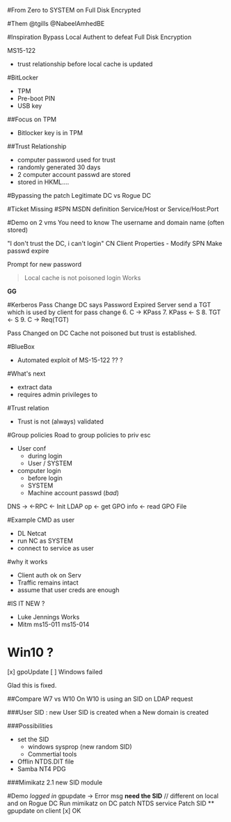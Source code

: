 #From Zero to SYSTEM on Full Disk Encrypted

#Them 
@tgills
@NabeelAmhedBE

#Inspiration
Bypass Local Authent to defeat Full Disk Encryption

MS15-122
* trust relationship before local cache is updated

#BitLocker
* TPM
* Pre-boot PIN
* USB key

##Focus on TPM
 * Bitlocker key is in TPM

##Trust Relationship
* computer password used for trust
* randomly generated 30 days
* 2 computer account passwd are stored
* stored in  HKML\....

#Bypassing the patch
Legitimate DC vs Rogue DC

#Ticket Missing
#SPN
MSDN definition
Service/Host or
Service/Host:Port

#Demo 
on 2 vms
You need to know The username and domain name (often stored)

"I don't trust the DC, i can't login"
CN Client Properties - Modify SPN
Make passwd expire

Prompt for new password
> Local cache is not poisoned
> login Works

**GG**

#Kerberos Pass Change
DC says Password Expired
Server send a TGT which is used by client for pass change
6. C -> KPass
7. KPass <- S
8. TGT <- S
9. C -> Req(TGT)

Pass Changed on DC
Cache not poisoned but trust is established.

#BlueBox
* Automated exploit of MS-15-122
??
?

#What's next
* extract data
* requires admin privileges to

#Trust relation
* Trust is not (always) validated

#Group policies
Road to group policies to priv esc
* User conf
    * during login
    * User / SYSTEM
* computer login
    * before login
    * SYSTEM
    * Machine account passwd (*bad*)

 DNS ->
<-RPC 
<- Init LDAP op
<- get GPO info
<- read GPO File

#Example
CMD as user
* DL Netcat
* run NC as SYSTEM
* connect to service as user

#why it works
* Client auth ok on Serv
* Traffic remains intact
* assume that user creds are enough


#IS IT NEW ?
* Luke Jennings Works
* Mitm ms15-011 ms15-014

# Win10 ?
[x] gpoUpdate 
[ ] Windows failed 

Glad  this is fixed.

##Compare W7 vs W10
On W10 is using an SID on LDAP request

###User SID : 
new User SID is created when a New domain is created

###Possibilities
* set the SID
    * windows sysprop (new random SID)
    * Commertial tools
* Offlin NTDS.DIT file
* Samba NT4 PDG

###Mimikatz
2.1 new SID module

#Demo
*logged in*
gpupdate
-> Error msg
**need the SID**  // different on local and on Rogue DC
Run mimikatz on DC
patch NTDS service
Patch SID
** gpupdate on client
[x] OK


